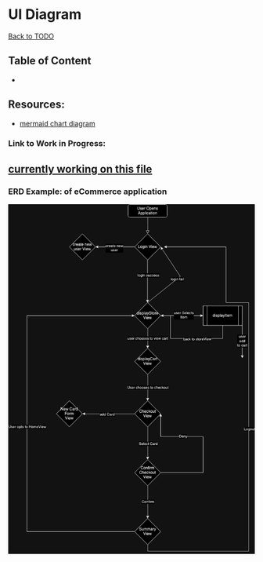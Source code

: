 # UI Diagram
[Back to TODO](/docs/plan/TODO.md)
## Table of Content
- 
## Resources:
- [mermaid chart diagram](https://www.mermaidchart.com/)

### Link to Work in Progress:
[currently working on this file]()
---
### ERD Example: of eCommerce application
![example UI Diagram](/docs/img/example-UI-Diagram.png)
